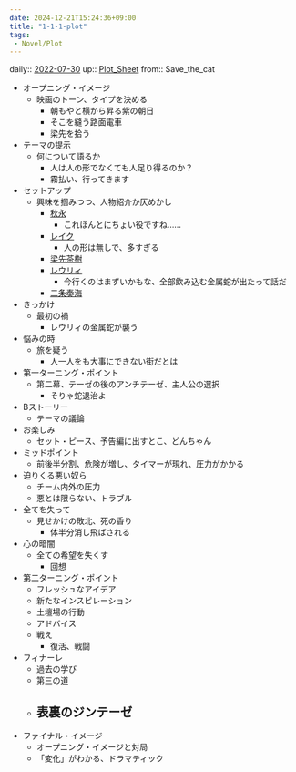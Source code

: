 ```yaml
---
date: 2024-12-21T15:24:36+09:00
title: "1-1-1-plot"
tags:
 - Novel/Plot
---
```


daily:: [2022-07-30](Daily_Note/2022-07-30.md)
up:: [Plot_Sheet](../../../Bar/Novel/Sheet/Plot_Sheet.md)
from:: Save_the_cat

- オープニング・イメージ
	- 映画のトーン、タイプを決める
		- 朝もやと横から昇る紫の朝日
		- そこを縫う路面電車
		- 梁先を拾う
- テーマの提示
	- 何について語るか
		- 人は人の形でなくても人足り得るのか？
		- 霧払い、行ってきます
- セットアップ
	- 興味を掴みつつ、人物紹介か仄めかし
		- [秋永](../../../Bar/Novel/Nacaria/Akinaga.md)
			- これほんとにちょい役ですね……
		- [レイク](../../../Bar/Novel/Nacaria/Lake.md)
			- 人の形は無しで、多すぎる
		- [梁先茶樹](../../../Bar/Novel/Nacaria/Saki_Yanasaki.md)
		- [レウリィ](../../../Bar/Novel/Nacaria/Riitsu_Reuke.md)
			- 今行くのはまずいかもな、全部飲み込む金属蛇が出たって話だ
		- [二条奏海](../../../Bar/Novel/Nacaria/Kanami_Nijo.md)
- きっかけ
	- 最初の禍
		- レウリィの金属蛇が襲う
- 悩みの時
	- 旅を疑う
		- 人一人をも大事にできない街だとは
- 第一ターニング・ポイント
	- 第二幕、テーゼの後のアンチテーゼ、主人公の選択
		- そりゃ蛇退治よ
- Bストーリー
	- テーマの議論
- お楽しみ
	- セット・ピース、予告編に出すとこ、どんちゃん
- ミッドポイント
	- 前後半分割、危険が増し、タイマーが現れ、圧力がかかる
- 迫りくる悪い奴ら
	- チーム内外の圧力
	- 悪とは限らない、トラブル
- 全てを失って
	- 見せかけの敗北、死の香り
		- 体半分消し飛ばされる
- 心の暗闇
	- 全ての希望を失くす
		- 回想
- 第二ターニング・ポイント
	- フレッシュなアイデア
	- 新たなインスピレーション
	- 土壇場の行動
	- アドバイス
	- 戦え
		- 復活、戦闘
- フィナーレ
	- 過去の学び
	- 第三の道
	- 表裏のジンテーゼ
		-
- ファイナル・イメージ
	- オープニング・イメージと対局
	- 「変化」がわかる、ドラマティック
